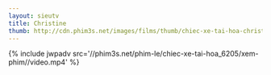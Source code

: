 ```yaml
---
layout: sieutv
title: Christine
thumb: http://cdn.phim3s.net/images/films/thumb/chiec-xe-tai-hoa-christine-1983.jpg
---
```

{% include jwpadv src='//phim3s.net/phim-le/chiec-xe-tai-hoa_6205/xem-phim//video.mp4' %}